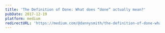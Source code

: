 ```yaml
---
title: 'The Definition of Done: What does “done” actually mean?'
pubDate: 2017-12-19
platform: medium
redirectURL: 'https://medium.com/@dannysmith/the-definition-of-done-what-does-done-actually-mean-ef1e5520e153'
---
```

